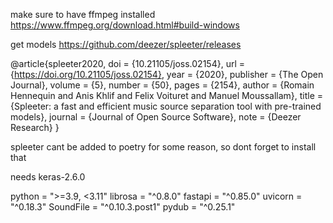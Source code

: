 make sure to have ffmpeg installed
https://www.ffmpeg.org/download.html#build-windows

get models
https://github.com/deezer/spleeter/releases

@article{spleeter2020,
  doi = {10.21105/joss.02154},
  url = {https://doi.org/10.21105/joss.02154},
  year = {2020},
  publisher = {The Open Journal},
  volume = {5},
  number = {50},
  pages = {2154},
  author = {Romain Hennequin and Anis Khlif and Felix Voituret and Manuel Moussallam},
  title = {Spleeter: a fast and efficient music source separation tool with pre-trained models},
  journal = {Journal of Open Source Software},
  note = {Deezer Research}
}

spleeter cant be added to poetry for some reason, so dont forget to install that

needs keras-2.6.0

python = ">=3.9, <3.11"
librosa = "^0.8.0"
fastapi = "^0.85.0"
uvicorn = "^0.18.3"
SoundFile = "^0.10.3.post1"
pydub = "^0.25.1"